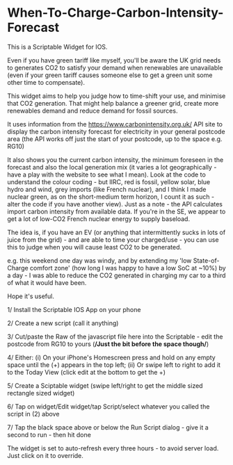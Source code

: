 # When-To-Charge-Carbon-Intensity-Forecast

This is a Scriptable Widget for IOS.

Even if you have green tariff like myself, you'll be aware the UK grid needs to generates CO2 to satisfy your demand when renewables are unavailable (even if your green tariff causes someone else to get a green unit some other time to compensate).

This widget aims to help you judge how to time-shift your use, and minimise that CO2 generation. That might help balance a greener grid, create more renewables demand and reduce demand for fossil sources.

It uses information from the https://www.carbonintensity.org.uk/ API site to display the carbon intensity forecast for electricity in your general postcode area (the API works off just the start of your postcode, up to the space e.g. RG10)

It also shows you the current carbon intensity, the minimum foreseen in the forecast and also the local generation mix (it varies a lot geographically - have a play with the website to see what I mean). Look at the code to understand the colour coding - but IIRC, red is fossil, yellow solar, blue hydro and wind, grey imports (like French nuclear), and I think I made nuclear green, as on the short-medium term horizon, I count it as such - alter the code if you have another view). Just as a note - the API calculates import carbon intensity from available data. If you're in the SE, we appear to get a lot of low-CO2 French nuclear energy to supply baseload.

The idea is, if you have an EV (or anything that intermittently sucks in lots of juice from the grid) - and are able to time your charged/use - you can use this to judge when you will cause least CO2 to be generated.

e.g. this weekend one day was windy, and by extending my 'low State-of-Charge comfort zone' (how long I was happy to have a low SoC at ~10%) by a day - I was able to reduce the CO2 generated in charging my car to a third of what it would have been.

Hope it's useful.

1/ Install the Scriptable IOS App on your phone

2/ Create a new script (call it anything)

3/ Cut/paste the Raw of the javascript file here into the Scriptable - edit the postcode from RG10 to yours (**/Just the bit before the space though/**)

4/ Either:
    (i) On your iPhone's Homescreen press and hold on any empty space until the (+) appears in the top left;
    (ii) Or swipe left to right to add it to the Today View (click edit at the bottom to get the +)

5/ Create a Sciptable widget (swipe left/right to get the middle sized rectangle sized widget)

6/ Tap on widget/Edit widget/tap Script/select whatever you called the script in (2) above

7/ Tap the black space above or below the Run Script dialog - give it a second to run - then hit done

The widget is set to auto-refresh every three hours - to avoid server load. Just click on it to override.
